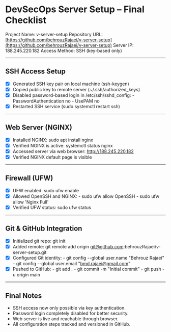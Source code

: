 # DevSecOps Server Setup – Final Checklist

Project Name: v-server-setup
Repository URL: [https://github.com/behrouzRajaei/v-server-setup](https://github.com/behrouzRajaei/v-server-setup)
Server IP: 188.245.220.182
Access Method: SSH (key-based only)

---

## SSH Access Setup
- [x] Generated SSH key pair on local machine (ssh-keygen)
- [x] Copied public key to remote server (~/.ssh/authorized_keys)
- [x] Disabled password-based login in /etc/ssh/sshd_config:
          - PasswordAuthentication no
          - UsePAM no
- [x] Restarted SSH service (sudo systemctl restart ssh)

---

## Web Server (NGINX)
- [x] Installed NGINX: sudo apt install nginx
- [x] Verified NGINX is active: systemctl status nginx
- [x] Accessed server via web browser: http://188.245.220.182
- [x] Verified NGINX default page is visible

---

## Firewall (UFW)
- [x] UFW enabled: sudo ufw enable
- [x] Allowed OpenSSH and NGINX:
          - sudo ufw allow OpenSSH
          - sudo ufw allow 'Nginx Full'
- [x] Verified UFW status: sudo ufw status

---

## Git & GitHub Integration
- [x] Initialized git repo: git init
- [x] Added remote: git remote add origin git@github.com:behrouzRajaei/v-server-setup.git
- [x] Configured Git identity:
          - git config --global user.name "Behrouz Rajaei"
          - git config --global user.email "bmd.rajaei@gmail.com"
- [x] Pushed to GitHub:
          - git add .
          - git commit -m "Initial commit"
          - git push -u origin main

---

## Final Notes
- SSH access now only possible via key authentication.
- Password login completely disabled for better security.
- Web server is live and reachable through browser.
- All configuration steps tracked and versioned in GitHub.
